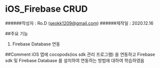 # iOS_Firebase CRUD

######작성자 : Ro.D (seokk1209@gmail.com)
######제작일 : 2020.12.16

##주요 기능
1. Firebase Database 연동

##Comment
 iOS 앱에 cocopods(ios sdk 관리 프로그램) 을 연동하고 Firebase sdk 및 Firebase Database 를 설치하여 연동하는 방법에 대하여 학습하였음
